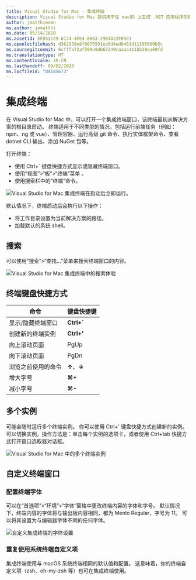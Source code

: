 ```yaml
---
title: Visual Studio for Mac - 集成终端
description: Visual Studio for Mac 提供用于在 macOS 上生成 .NET 应用程序的集成开发环境，包括 ASP.NET Core 网站和适用于 iOS、Android、Mac 和 Xamarin.Forms 的 Xamarin 项目。
author: jmatthiesen
ms.author: jomatthi
ms.date: 05/14/2020
ms.assetid: EFD53CE9-8174-4FE4-8863-2984D22FD921
ms.openlocfilehash: d362938e8f0075591ea5d4ed8461d11395680b5c
ms.sourcegitcommit: 6cfffa72af599a9d667249caaaa411bb28ea69fd
ms.translationtype: HT
ms.contentlocale: zh-CN
ms.lasthandoff: 09/02/2020
ms.locfileid: "84185673"
---
```

# <a name="integrated-terminal"></a>集成终端
在 Visual Studio for Mac 中，可以打开一个集成终端窗口，该终端最初从解决方案的根目录启动。 终端适用于不同类型的情况，包括运行前端任务（例如：npm、ng 或 vue）、管理容器、运行高级 git 命令、执行实体框架命令、查看 dotnet CLI 输出、添加 NuGet 包等。 

打开终端：
- 使用 Ctrl+` 键盘快捷方式显示或隐藏终端窗口。
- 使用“视图”\>“板”\>“终端”菜单  。
- 使用搜索栏中的“终端”命令。

![Visual Studio for Mac 集成终端在启动后立即运行。](media/integrated-terminal-intro.png)

默认情况下，终端启动后会执行以下操作：
- 将工作目录设置为当前解决方案的路径。
- 加载默认的系统 shell。

## <a name="search"></a>搜索
可以使用“搜索”>“查找…”菜单来搜索终端窗口的内容。

![Visual Studio for Mac 集成终端中的搜索体验](media/integrated-terminal-search.png)

## <a name="terminal-keyboard-shortcuts"></a>终端键盘快捷方式
|命令|键盘快捷键|
|-|-|
|显示/隐藏终端窗口|**Ctrl+`**|
|创建新的终端实例|**Ctrl+'**|
|向上滚动页面|PgUp|
|向下滚动页面|PgDn|
|浏览之前使用的命令|**↑**、**↓**|
|增大字号|**⌘+**|
|减小字号|**⌘-**|

## <a name="multiple-instances"></a>多个实例
可能会随时运行多个终端实例。 你可以使用 Ctrl+' 键盘快捷方式创建新的实例。 可以切换实例，操作方法是：单击每个实例的选项卡，或者使用 Ctrl+tab 快捷方式打开窗口选取器对话框。

![Visual Studio for Mac 中的多个终端实例](media/integrated-terminal-multiple-instances.png) 

## <a name="customizing-the-terminal-window"></a>自定义终端窗口
### <a name="configuring-the-terminal-font"></a>配置终端字体
可以在“首选项”>“环境”>“字体”窗格中更改终端内容的字体和字号。 默认情况下，终端内容的字体将与输出板内容相同，都为 Menlo Regular，字号为 11。 可以将其设置为与编辑器字体不同的任何字体。

![自定义集成终端的字体设置](media/integrated-terminal-change-font.png)

### <a name="reusing-system-terminal-customizations"></a>重复使用系统终端自定义项
集成终端使用与 macOS 系统终端相同的默认值和配置。 这意味着，你的终端自定义项（zsh、oh-my-zsh 等）也可在集成终端使用。
